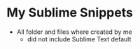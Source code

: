 My Sublime Snippets
===================
- All folder and files where created by me
	- did not include Sublime Text default